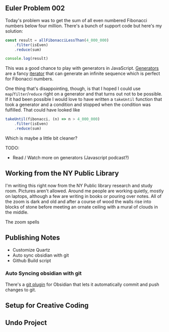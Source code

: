 ## Euler Problem 002

Today's problem was to get the sum of all even numbered Fibonacci numbers below four million. There's a bunch of support code but here's my solution:

```typescript
const result = allFibonacciLessThan(4_000_000)
	.filter(isEven)
	.reduce(sum)

console.log(result)
```

This was a good chance to play with generators in JavaScript. [Generators](https://developer.mozilla.org/en-US/docs/Web/JavaScript/Reference/Global_Objects/Generator) are a fancy [iterator](https://developer.mozilla.org/en-US/docs/Web/JavaScript/Reference/Iteration_protocols#the_iterable_protocol) that can generate an infinite sequence which is perfect for Fibonacci numbers.

One thing that's disappointing, though, is that I hoped I could use `map`/`filter`/`reduce` right on a generator and that turns out not to be possible. If it had been possible I would love to have written a `takeUntil` function that took a generator and a condition and stopped when the condition was fulfilled. That could have looked like

```typescript
takeUntil(fibonacci, (n) => n > 4_000_000)
	.filter(isEven)
	.reduce(sum)
```

Which is maybe a little bit cleaner?

TODO:
- Read / Watch more on generators (Javascript podcast?)

## Working from the NY Public Library

I'm writing this right now from the NY Public library research and study room. Pictures aren't allowed. Around me people are working quietly, mostly on laptops, although a few are writing in books or pouring over notes. All of the zoom is dark and old and after a course of wood the walls rise into blocks of stone before meeting an ornate ceiling with a mural of clouds in the middle.

The zoom spells

## Publishing Notes

- Customize Quartz
- Auto sync obsidian with git
- Github Build script

### Auto Syncing obsidian with git

There's a [git plugin](https://github.com/Vinzent03/obsidian-git) for Obsidian that lets it automatically commit and push changes to git.

## Setup for Creative Coding

## Undo Project